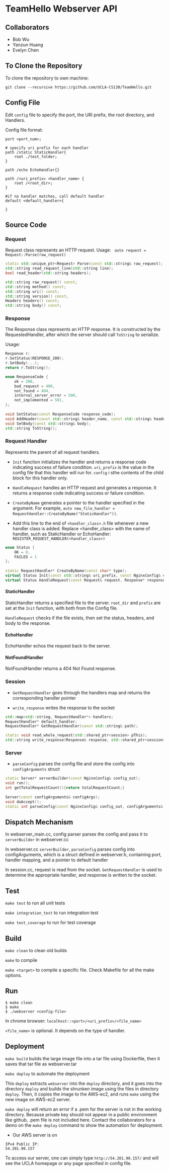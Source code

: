 # TeamHello Webserver API

## Collaborators

* Bob Wu
* Yanzun Huang
* Evelyn Chen

## To Clone the Repository

To clone the repository to own machine:

```
git clone --recursive https://github.com/UCLA-CS130/TeamHello.git
```

## Config File
Edit `config` file to specify the port, the URI prefix, the root directory, and Handlers.

Config file format:

```
port <port_num>;

# specify uri prefix for each handler
path /static StaticHandler{
	root ./test_folder;
}

path /echo EchoHandler{}

path /<uri_prefix> <handler_name> {
	root /<root_dir>;
}

#if no handler matches, call default handler
default <default_handler>{

}

```

## Source Code

### Request

Request class represents an HTTP request. 
Usage: ` auto request = Request::Parse(raw_request)`

```cpp
static std::unique_ptr<Request> Parse(const std::string& raw_request);
std::string read_request_line(std::string line);
bool read_header(std::string headers);

std::string raw_request() const;
std::string method() const;
std::string uri() const;
std::string version() const;
Headers headers() const;
std::string body() const;
```

### Response

The Response class represents an HTTP response. It is constructed by the RequestedHandler, after which the server should call `ToString` to serialize.
 
Usage:
```cpp
Response r;
r.SetStatus(RESPONSE_200);
r.SetBody(...);
return r.ToString();
```


```cpp
enum ResponseCode {
	ok = 200,
	bad_request = 400,
	not_found = 404,
	internal_server_error = 500,
	not_implemented = 501,
};
  
void SetStatus(const ResponseCode response_code);
void AddHeader(const std::string& header_name, const std::string& header_value);
void SetBody(const std::string& body);
std::string ToString();
```


### Request Handler

Represents the parent of all request handlers. 

* `Init` function initializes the handler and returns a response code indicating success of failure condition. `uri_prefix` is the value in the config file that this handler will run for. `config` i sthe contents of the child block for this handler only. 

* `HandleRequest` handles an HTTP request and generates a response. It returns a response code indicating success or failure condition. 

* `CreateByName` generates a pointer to the handler specified in the argument. For example, `auto new_file_handler = RequestHandler::CreateByName("StaticHandler"))`.

* Add this line to the end of `<handler_class>.h` file whenever a new handler class is added. Replace <handler_class> with the name of handler, such as StaticHandler or EchoHandler: 
`REGISTER_REQUEST_HANDLER(<handler_class>)`

```cpp
enum Status {
	OK = 0,
	FAILED = 1
};
  
static RequestHandler* CreateByName(const char* type);
virtual Status Init(const std::string& uri_prefix, const NginxConfig& config) = 0;
virtual Status HandleRequest(const Request& request, Response* response) = 0;
```


#### StaticHandler

StaticHandler returns a specified file to the server. `root_dir` and `prefix` are set at the `Init` function, with both from the Config file. 

`HandleRequest` checks if the file exists, then set the status, headers, and body to the response. 

#### EchoHandler

EchoHandler echos the request back to the server. 

#### NotFoundHandler

NotFoundHandler returns a 404 Not Found response. 

### Session

* `GetRequestHandler` goes through the handlers map and returns the corresponding handler pointer 

* `write_response` writes the response to the socket 

```cpp
std::map<std::string, RequestHandler*> handlers;
RequestHandler* default_handler;
RequestHandler* GetRequestHandler(const std::string& path);

static void read_whole_request(std::shared_ptr<session> pThis);
std::string write_response(Response& response, std::shared_ptr<session> pThis);
```

### Server

* `parseConfig` parses the config file and store the config into `configArguments` struct 

```cpp
static Server* serverBuilder(const NginxConfig& config_out);
void run();
int getTotalRequestCount(){return totalRequestCount;}
	
Server(const configArguments& configArgs);
void doAccept();
static int parseConfig(const NginxConfig& config_out, configArguments& configArgs);
```


## Dispatch Mechanism

In webserver_main.cc, config parser parses the config and pass it to `serverBuilder` in webserver.cc 

In webserver.cc `serverBuilder`, `parseConfig` parses config into configArguments, which is a struct defined in webserver.h, containing port, handler mapping, and a pointer to default handler

In session.cc, request is read from the socket. `GetRequestHandler` is used to determine the appropriate handler, and response is written to the socket. 

## Test

`make test` to run all unit tests

`make integration_test` to run integration test

`make test_coverage` to run for test coverage 

## Build

`make clean` to clean old builds

`make` to compile

`make <target>` to compile a specific file. Check Makefile for all the make options.


## Run

```
$ make clean
$ make
$ ./webserver <config-file>
```

In chrome browser:
`localhost::<port>/<uri_prefix>/<file_name>`

`<file_name>` is optional. It depends on the type of handler. 

## Deployment

`make build` builds the large image file into a tar file using Dockerfile, then it saves that tar file as webserver.tar 

`make deploy` to  automate the deployment

This `deploy` extracts `webserver` into the `deploy` directory, and it goes into the directory `deploy` and builds the shrunken image using the files in directory `deploy`. Then, it copies the image to the AWS-ec2, and runs `make` using the new image on AWS-ec2 server. 

`make deploy` will return an error if a .pem for the server is not in the working directory. Because private key should not appear in a public environment like github, .pem file is not included here. Contact the collaborators for a demo on the `make deploy` command to show the automation for deployment. 

* Our AWS server is on 
```
IPv4 Public IP:
54.201.90.157
```

To access our server, one can simply type `http://54.201.90.157/` and will see the UCLA homepage or any page specified in config file. 


